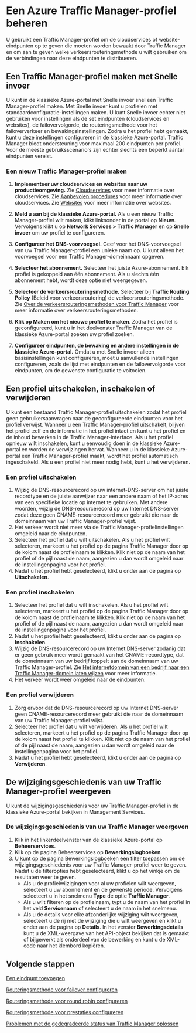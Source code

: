 <properties
   pageTitle="Azure Traffic Manager-profielen beheren | Microsoft Azure"
   description="In dit artikel wordt uitgelegd hoe u de geschiedenis van een Azure Traffic Manager-profiel maakt, uitschakelt, inschakelt, verwijdert en weergeeft."
   services="traffic-manager"
   documentationCenter=""
   authors="sdwheeler"
   manager="carmonm"
   editor="tysonn" />
<tags
   ms.service="traffic-manager"
   ms.devlang="na"
   ms.topic="hero-article"
   ms.tgt_pltfrm="na"
   ms.workload="infrastructure-services"
   ms.date="03/17/2016"
   ms.author="sewhee" />


# Een Azure Traffic Manager-profiel beheren

U gebruikt een Traffic Manager-profiel om de cloudservices of website-eindpunten op te geven die moeten worden bewaakt door Traffic Manager en om aan te geven welke verkeersrouteringsmethode u wilt gebruiken om de verbindingen naar deze eindpunten te distribueren.

## Een Traffic Manager-profiel maken met Snelle invoer

U kunt in de klassieke Azure-portal met Snelle invoer snel een Traffic Manager-profiel maken. Met Snelle invoer kunt u profielen met standaardconfiguratie-instellingen maken. U kunt Snelle invoer echter niet gebruiken voor instellingen als de set eindpunten (cloudservices en websites), de failovervolgorde, de routeringsmethode voor het failoververkeer en bewakingsinstellingen. Zodra u het profiel hebt gemaakt, kunt u deze instellingen configureren in de klassieke Azure-portal. Traffic Manager biedt ondersteuning voor maximaal 200 eindpunten per profiel. Voor de meeste gebruiksscenario's zijn echter slechts een beperkt aantal eindpunten vereist. 

### Een nieuw Traffic Manager-profiel maken

1. **Implementeer uw cloudservices en websites naar uw productieomgeving.** Zie [Cloudservices](http://go.microsoft.com/fwlink/p/?LinkId=314074) voor meer informatie over cloudservices. Zie [Aanbevolen procedures](https://msdn.microsoft.com/library/azure/5229dd1c-5a91-4869-8522-bed8597d9cf5#bkmk_TrafficManagerBestPracticesProfile) voor meer informatie over cloudservices. Zie [Websites](http://go.microsoft.com/fwlink/p/?LinkId=393327) voor meer informatie over websites.

2. **Meld u aan bij de klassieke Azure-portal.** Als u een nieuw Traffic Manager-profiel wilt maken, klikt linksonder in de portal op **Nieuw**. Vervolgens klikt u op **Network Services > Traffic Manager** en op **Snelle invoer** om uw profiel te configureren.
3. **Configureer het DNS-voorvoegsel.** Geef voor het DNS-voorvoegsel van uw Traffic Manager-profiel een unieke naam op. U kunt alleen het voorvoegsel voor een Traffic Manager-domeinnaam opgeven.
4. **Selecteer het abonnement.** Selecteer het juiste Azure-abonnement. Elk profiel is gekoppeld aan één abonnement. Als u slechts één abonnement hebt, wordt deze optie niet weergegeven.
5. **Selecteer de verkeersrouteringsmethode.** Selecteer bij **Traffic Routing Policy** (Beleid voor verkeersroutering) de verkeersrouteringsmethode. Zie [Over de verkeersrouteringsmethoden voor Traffic Manager](traffic-manager-routing-methods.md) voor meer informatie over verkeersrouteringsmethoden.
6. **Klik op Maken om het nieuwe profiel te maken**. Zodra het profiel is geconfigureerd, kunt u in het deelvenster Traffic Manager van de klassieke Azure-portal zoeken uw profiel zoeken.
7. **Configureer eindpunten, de bewaking en andere instellingen in de klassieke Azure-portal.** Omdat u met Snelle invoer alleen basisinstellingen kunt configureren, moet u aanvullende instellingen configureren, zoals de lijst met eindpunten en de failovervolgorde voor eindpunten, om de gewenste configuratie te voltooien. 


## Een profiel uitschakelen, inschakelen of verwijderen

U kunt een bestaand Traffic Manager-profiel uitschakelen zodat het profiel geen gebruikersaanvragen naar de geconfigureerde eindpunten voor het profiel verwijst. Wanneer u een Traffic Manager-profiel uitschakelt, blijven het profiel zelf en de informatie in het profiel intact en kunt u het profiel en de inhoud bewerken in de Traffic Manager-interface. Als u het profiel opnieuw wilt inschakelen, kunt u eenvoudig doen in de klassieke Azure-portal en worden de verwijzingen hervat. Wanneer u in de klassieke Azure-portal een Traffic Manager-profiel maakt, wordt het profiel automatisch ingeschakeld. Als u een profiel niet meer nodig hebt, kunt u het verwijderen.

### Een profiel uitschakelen

1. Wijzig de DNS-resourcerecord op uw internet-DNS-server om het juiste recordtype en de juiste aanwijzer naar een andere naam of het IP-adres van een specifieke locatie op internet te gebruiken. Met andere woorden, wijzig de DNS-resourcerecord op uw Internet DNS-server zodat deze geen CNAME-resourcerecord meer gebruikt die naar de domeinnaam van uw Traffic Manager-profiel wijst.
2. Het verkeer wordt niet meer via de Traffic Manager-profielinstellingen omgeleid naar de eindpunten.
3. Selecteer het profiel dat u wilt uitschakelen. Als u het profiel wilt selecteren, markeert u het profiel op de pagina Traffic Manager door op de kolom naast de profielnaam te klikken. Klik niet op de naam van het profiel of de pijl naast de naam, aangezien u dan wordt omgeleid naar de instellingenpagina voor het profiel.
4. Nadat u het profiel hebt geselecteerd, klikt u onder aan de pagina op **Uitschakelen**.

### Een profiel inschakelen

1. Selecteer het profiel dat u wilt inschakelen. Als u het profiel wilt selecteren, markeert u het profiel op de pagina Traffic Manager door op de kolom naast de profielnaam te klikken. Klik niet op de naam van het profiel of de pijl naast de naam, aangezien u dan wordt omgeleid naar de instellingenpagina voor het profiel.
2. Nadat u het profiel hebt geselecteerd, klikt u onder aan de pagina op **Inschakelen**.
3. Wijzig de DNS-resourcerecord op uw Internet DNS-server zodanig dat er geen gebruik meer wordt gemaakt van het CNAME-recordtype, dat de domeinnaam van uw bedrijf koppelt aan de domeinnaam van uw Traffic Manager-profiel. Zie [Het internetdomein van een bedrijf naar een Traffic Manager-domein laten wijzen](traffic-manager-point-internet-domain.md) voor meer informatie.
4. Het verkeer wordt weer omgeleid naar de eindpunten.

### Een profiel verwijderen

1. Zorg ervoor dat de DNS-resourcerecord op uw Internet DNS-server geen CNAME-resourcerecord meer gebruikt die naar de domeinnaam van uw Traffic Manager-profiel wijst.
2. Selecteer het profiel dat u wilt verwijderen. Als u het profiel wilt selecteren, markeert u het profiel op de pagina Traffic Manager door op de kolom naast het profiel te klikken. Klik niet op de naam van het profiel of de pijl naast de naam, aangezien u dan wordt omgeleid naar de instellingenpagina voor het profiel.
4. Nadat u het profiel hebt geselecteerd, klikt u onder aan de pagina op **Verwijderen**.

## De wijzigingsgeschiedenis van uw Traffic Manager-profiel weergeven

U kunt de wijzigingsgeschiedenis voor uw Traffic Manager-profiel in de klassieke Azure-portal bekijken in Management Services.

### De wijzigingsgeschiedenis van uw Traffic Manager weergeven

1. Klik in het linkerdeelvenster van de klassieke Azure-portal op **Beheerservices**.
2. Klik op de pagina Beheerservices op **Bewerkingslogboeken**.
3. U kunt op de pagina Bewerkingslogboeken een filter toepassen om de wijzigingsgeschiedenis voor uw Traffic Manager-profiel weer te geven. Nadat u de filteropties hebt geselecteerd, klikt u op het vinkje om de resultaten weer te geven.
   - Als u de profielwijzigingen voor al uw profielen wilt weergeven, selecteert u uw abonnement en de gewenste periode. Vervolgens selecteert u in het snelmenu **Type** de optie **Traffic Manager**.
   - Als u wilt filteren op de profielnaam, typt u de naam van het profiel in het veld **Servicenaam** of selecteert u de naam in het snelmenu.
   - Als u de details voor elke afzonderlijke wijziging wilt weergeven, selecteert u de rij met de wijziging die u wilt weergeven en klikt u onder aan de pagina op **Details**. In het venster **Bewerkingsdetails** kunt u de XML-weergave van het API-object bekijken dat is gemaakt of bijgewerkt als onderdeel van de bewerking en kunt u de XML-code naar het klembord kopiëren.


## Volgende stappen

[Een eindpunt toevoegen](traffic-manager-endpoints.md)

[Routeringsmethode voor failover configureren](traffic-manager-configure-failover-routing-method.md)

[Routeringsmethode voor round robin configureren](traffic-manager-configure-round-robin-routing-method.md)

[Routeringsmethode voor prestaties configureren](traffic-manager-configure-performance-routing-method.md)

[Problemen met de gedegradeerde status van Traffic Manager oplossen](traffic-manager-troubleshooting-degraded.md)


<!--HONumber=Sep16_HO3-->


